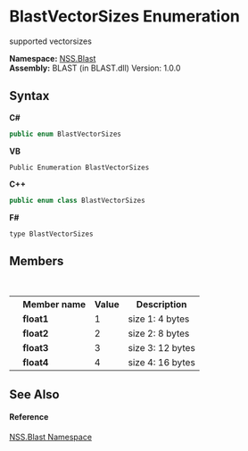 # BlastVectorSizes Enumeration
 

supported vectorsizes

**Namespace:**&nbsp;<a href="88b55311-4a89-0894-e27a-e157e443c7f7.md">NSS.Blast</a><br />**Assembly:**&nbsp;BLAST (in BLAST.dll) Version: 1.0.0

## Syntax

**C#**<br />
``` C#
public enum BlastVectorSizes
```

**VB**<br />
``` VB
Public Enumeration BlastVectorSizes
```

**C++**<br />
``` C++
public enum class BlastVectorSizes
```

**F#**<br />
``` F#
type BlastVectorSizes
```


## Members
&nbsp;<table><tr><th></th><th>Member name</th><th>Value</th><th>Description</th></tr><tr><td /><td target="F:NSS.Blast.BlastVectorSizes.float1">**float1**</td><td>1</td><td>size 1: 4 bytes</td></tr><tr><td /><td target="F:NSS.Blast.BlastVectorSizes.float2">**float2**</td><td>2</td><td>size 2: 8 bytes</td></tr><tr><td /><td target="F:NSS.Blast.BlastVectorSizes.float3">**float3**</td><td>3</td><td>size 3: 12 bytes</td></tr><tr><td /><td target="F:NSS.Blast.BlastVectorSizes.float4">**float4**</td><td>4</td><td>size 4: 16 bytes</td></tr></table>

## See Also


#### Reference
<a href="88b55311-4a89-0894-e27a-e157e443c7f7.md">NSS.Blast Namespace</a><br />